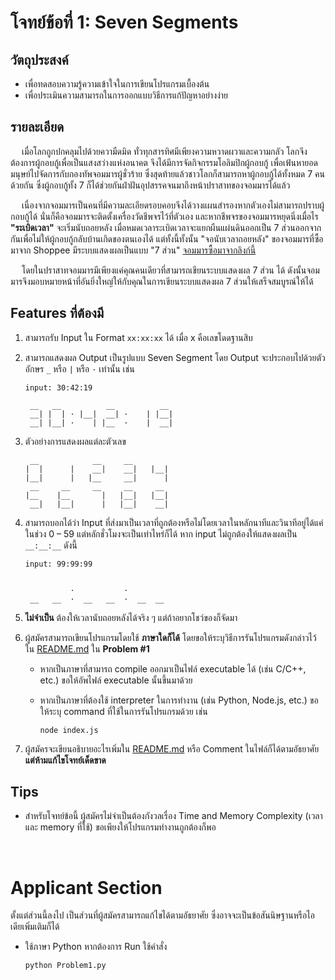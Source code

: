 # โจทย์ข้อที่ 1: Seven Segments

## วัตถุประสงค์

- เพื่อทดสอบความรู้ความเข้าใจในการเขียนโปรแกรมเบื้องต้น
- เพื่อประเมินความสามารถในการออกแบบวิธีการแก้ปัญหาอย่างง่าย

## รายละเอียด

&emsp; เมื่อโลกถูกปกคลุมไปด้วยความืดมิด ทั่วทุกสารทิศมีเพียงความหวาดผวาและความกลัว โลกจึงต้องการผู้กอบกู้เพื่อเป็นแสงสว่างแห่งอนาคต จึงได้มีการจัดกิจกรรมโอลิมปิกผู้กอบกู้ เพื่อเฟ้นหายอดมนุษย์ไปจัดการกับกองทัพจอมมารผู้ชั่วร้าย ซึ่งสุดท้ายแล้วชาวโลกก็สามารถหาผู้กอบกู้ได้ทั้งหมด 7 คนด้วยกัน ซึ่งผู้กอบกู้ทั้ง 7 ก็ได้ช่วยกันฝ่าฝันอุปสรรคจนมาถึงหน้าปราสาทของจอมมารได้แล้ว

&emsp; เนื่องจากจอมมารเป็นคนที่มีความละเอียดรอบคอบจึงได้วางแผนสำรองหากตัวเองไม่สามารถปราบผู้กอบกู้ได้ นั่นก็คือจอมมารจะติดตั้งเครื่องวัดชีพจรไว้ที่ตัวเอง และหากชีพจรของจอมมารหยุดนิ่งเมื่อไร **"ระเบิดเวลา"** จะเริ่มนับถอยหลัง เมื่อหมดเวลาระเบิดเวลาจะแยกผืนแผ่นดินออกเป็น 7 ส่วนออกจากกันเพื่อไม่ให้ผู้กอบกู้กลับบ้านเกิดของตนเองได้ แต่ทั้งนี้ทั้งนั้น "จอนับเวลาถอยหลัง" ของจอมมารที่ซื้อมาจาก Shoppee มีระบบแสดงผลเป็นแบบ "7 ส่วน" [จอมมารซื้อมาจากลิงก์นี้](https://shopee.com.my/CLOCK-LED-Seven-Segment-7-segments-0-56-inch-Red-Common-Red-Cathode-%7C-CLOCK-LED-Seven-Segment-7-segmen-0-56-inch-Red-Common-Cathode-Merah-i.265510370.3338000864?gclid=Cj0KCQjw--GFBhDeARIsACH_kdbaXbmTu8N4K5b1rWNkYYift6X2N2dnxfyiAl3y9V1ed4iZSlkBtZkaAqEcEALw_wcB)

&emsp; โดยในปราสาทจอมมารมีเพียงแค่คุณคนเดียวที่สามารถเขียนระบบแสดงผล 7 ส่วน ได้ ดังนั้นจอมมารจึงมอบหมายหน้าที่อันยิ่งใหญ่ให้กับคุณในการเขียนระบบแสดงผล 7 ส่วนให้เสร็จสมบูรณ์ให้ได้

## Features ที่ต้องมี

1. สามารถรับ Input ใน Format `xx:xx:xx` ได้ เมื่อ x คือเลขโดดฐานสิบ

2. สามารถแสดงผล Output เป็นรูปแบบ Seven Segment โดย Output จะประกอบไปด้วยตัวอักษร `_` หรือ `|` หรือ `·` เท่านั้น เช่น

   ```
   input: 30:42:19

    __   __          __          __
    __| |  | · |__|  __| ·    | |__|
    __| |__| ·    | |__  ·    |  __|
   ```

3. ตัวอย่างการแสดงผลแต่ละตัวเลข

   ```
    __            __     __
   |  |      |    __|    __|   |__|
   |__|      |   |__     __|      |
    __     __     __     __     __
   |__    |__       |   |__|   |__|
    __|   |__|      |   |__|    __|
   ```

4. สามารถบอกได้ว่า Input ที่ส่งมาเป็นเวลาที่ถูกต้องหรือไม่โดยเวลาในหลักนาทีและวินาทีอยู่ได้แค่ในช่วง 0 – 59 แต่หลักชั่วโมงจะเป็นเท่าไหร่ก็ได้ หาก input ไม่ถูกต้องให้แสดงผลเป็น `__:__:__` ดังนี้

   ```
   input: 99:99:99


             ·           ·
    __   __  ·  __   __  ·  __  __
   ```

5. **ไม่จำเป็น** ต้องให้เวลานับถอยหลังได้จริง ๆ แต่ถ้าอยากโชว์ของก็จัดมา

6. ผู้สมัครสามารถเขียนโปรแกรมโดยใช้ **ภาษาใดก็ได้** โดยขอให้ระบุวิธีการรันโปรแกรมดังกล่าวไว้ใน [README.md](https://github.com/isd-sgcu/sgcu64-frontend-recruitment/tree/master/Problem%20%231) ใน **Problem #1**

   - หากเป็นภาษาที่สามารถ compile ออกมาเป็นไฟล์ executable ได้ (เช่น C/C++, etc.) ขอให้อัพไฟล์ executable นั้นขึ้นมาด้วย
   - หากเป็นภาษาที่ต้องใช้ interpreter ในการทำงาน (เช่น Python, Node.js, etc.) ขอให้ระบุ command ที่ใช้ในการรันโปรแกรมด้วย เช่น

     ```
     node index.js
     ```

7. ผู้สมัครจะเขียนอธิบายอะไรเพิ่มใน [README.md](https://github.com/isd-sgcu/sgcu64-frontend-recruitment/tree/master/Problem%20%231) หรือ Comment ในไฟล์ก็ได้ตามอัธยาศัย **แต่ห้ามแก้ไขโจทย์เด็ดขาด**

## Tips

- สำหรับโจทย์ข้อนี้ ผู้สมัครไม่จำเป็นต้องกังวลเรื่อง Time and Memory Complexity (เวลาและ memory ที่ใช้) ขอเพียงให้โปรแกรมทำงานถูกต้องก็พอ

<br/>

# Applicant Section

ตั้งแต่ส่วนนี้ลงไป เป็นส่วนที่ผู้สมัครสามารถแก้ไขได้ตามอัธยาศัย ซึ่งอาจจะเป็นข้อสันนิษฐานหรือไอเดียเพิ่มเติมก็ได้

- ใช้ภาษา Python หากต้องการ Run ใช้คำสั่ง
  ```
  python Problem1.py
  ```
